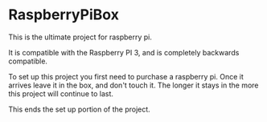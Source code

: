 # RaspberryPiBox
This is the ultimate project for raspberry pi.

It is compatible with the Raspberry PI 3, and is completely backwards compatible. 

To set up this project you first need to purchase a raspberry pi. 
Once it arrives leave it in the box, and don't touch it. 
The longer it stays in the more this project will continue to last.


This ends the set up portion of the project.






